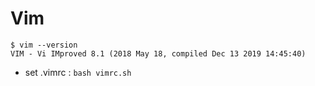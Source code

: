 # Vim

```
$ vim --version
VIM - Vi IMproved 8.1 (2018 May 18, compiled Dec 13 2019 14:45:40)
```

* set .vimrc : `bash vimrc.sh`
